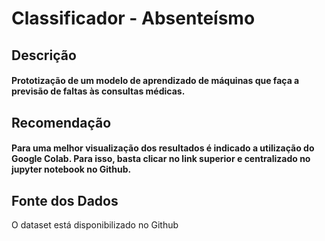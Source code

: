 # Classificador - Absenteísmo

## Descrição

#### Prototização de um modelo de aprendizado de máquinas que faça a previsão de faltas às consultas médicas. 

##  Recomendação

#### Para uma melhor visualização dos resultados é indicado a utilização do Google Colab. Para isso, basta clicar no link superior e centralizado no jupyter notebook no Github.

## Fonte dos Dados

O dataset está disponibilizado no Github
